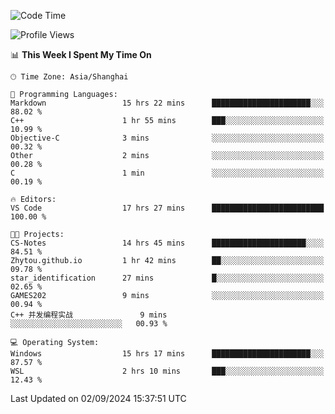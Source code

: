<!--START_SECTION:waka-->
![Code Time](http://img.shields.io/badge/Code%20Time-1%2C947%20hrs%2014%20mins-blue)

![Profile Views](http://img.shields.io/badge/Profile%20Views-2-blue)

📊 **This Week I Spent My Time On** 

```text
🕑︎ Time Zone: Asia/Shanghai

💬 Programming Languages: 
Markdown                 15 hrs 22 mins      ██████████████████████░░░   88.02 % 
C++                      1 hr 55 mins        ███░░░░░░░░░░░░░░░░░░░░░░   10.99 % 
Objective-C              3 mins              ░░░░░░░░░░░░░░░░░░░░░░░░░   00.32 % 
Other                    2 mins              ░░░░░░░░░░░░░░░░░░░░░░░░░   00.28 % 
C                        1 min               ░░░░░░░░░░░░░░░░░░░░░░░░░   00.19 % 

🔥 Editors: 
VS Code                  17 hrs 27 mins      █████████████████████████   100.00 % 

🐱‍💻 Projects: 
CS-Notes                 14 hrs 45 mins      █████████████████████░░░░   84.51 % 
Zhytou.github.io         1 hr 42 mins        ██░░░░░░░░░░░░░░░░░░░░░░░   09.78 % 
star_identification      27 mins             █░░░░░░░░░░░░░░░░░░░░░░░░   02.65 % 
GAMES202                 9 mins              ░░░░░░░░░░░░░░░░░░░░░░░░░   00.94 % 
C++ 并发编程实战               9 mins              ░░░░░░░░░░░░░░░░░░░░░░░░░   00.93 % 

💻 Operating System: 
Windows                  15 hrs 17 mins      ██████████████████████░░░   87.57 % 
WSL                      2 hrs 10 mins       ███░░░░░░░░░░░░░░░░░░░░░░   12.43 % 
```


 Last Updated on 02/09/2024 15:37:51 UTC
<!--END_SECTION:waka-->